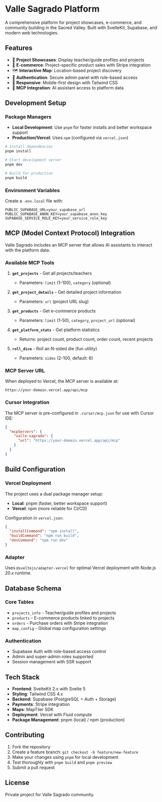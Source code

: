 # Valle Sagrado Platform

A comprehensive platform for project showcases, e-commerce, and community building in the Sacred Valley. Built with SvelteKit, Supabase, and modern web technologies.

## Features

- 🌟 **Project Showcases**: Display teacher/guide profiles and projects
- 🛒 **E-commerce**: Project-specific product sales with Stripe integration
- 🗺️ **Interactive Map**: Location-based project discovery
- 🔐 **Authentication**: Secure admin panel with role-based access
- 📱 **Responsive**: Mobile-first design with Tailwind CSS
- 🤖 **MCP Integration**: AI assistant access to platform data

## Development Setup

### Package Managers
- **Local Development**: Use `pnpm` for faster installs and better workspace support
- **Production/Vercel**: Uses `npm` (configured via `vercel.json`)

```bash
# Install dependencies
pnpm install

# Start development server
pnpm dev

# Build for production
pnpm build
```

### Environment Variables
Create a `.env.local` file with:
```env
PUBLIC_SUPABASE_URL=your_supabase_url
PUBLIC_SUPABASE_ANON_KEY=your_supabase_anon_key
SUPABASE_SERVICE_ROLE_KEY=your_service_role_key
```

## MCP (Model Context Protocol) Integration

Valle Sagrado includes an MCP server that allows AI assistants to interact with the platform data.

### Available MCP Tools

1. **`get_projects`** - Get all projects/teachers
   - Parameters: `limit` (1-100), `category` (optional)
   
2. **`get_project_details`** - Get detailed project information
   - Parameters: `url` (project URL slug)
   
3. **`get_products`** - Get e-commerce products
   - Parameters: `limit` (1-50), `category`, `project_url` (optional)
   
4. **`get_platform_stats`** - Get platform statistics
   - Returns: project count, product count, order count, recent projects
   
5. **`roll_dice`** - Roll an N-sided die (fun utility)
   - Parameters: `sides` (2-100, default: 6)

### MCP Server URL
When deployed to Vercel, the MCP server is available at:
```
https://your-domain.vercel.app/api/mcp
```

### Cursor Integration
The MCP server is pre-configured in `.cursor/mcp.json` for use with Cursor IDE:

```json
{
  "mcpServers": {
    "valle-sagrado": {
      "url": "https://your-domain.vercel.app/api/mcp"
    }
  }
}
```

## Build Configuration

### Vercel Deployment
The project uses a dual package manager setup:
- **Local**: pnpm (faster, better workspace support)
- **Vercel**: npm (more reliable for CI/CD)

Configuration in `vercel.json`:
```json
{
  "installCommand": "npm install",
  "buildCommand": "npm run build",
  "devCommand": "npm run dev"
}
```

### Adapter
Uses `@sveltejs/adapter-vercel` for optimal Vercel deployment with Node.js 20.x runtime.

## Database Schema

### Core Tables
- `projects_info` - Teacher/guide profiles and projects
- `products` - E-commerce products linked to projects
- `orders` - Purchase orders with Stripe integration
- `map_config` - Global map configuration settings

### Authentication
- Supabase Auth with role-based access control
- Admin and super-admin roles supported
- Session management with SSR support

## Tech Stack

- **Frontend**: SvelteKit 2.x with Svelte 5
- **Styling**: Tailwind CSS 4.x
- **Backend**: Supabase (PostgreSQL + Auth + Storage)
- **Payments**: Stripe integration
- **Maps**: MapTiler SDK
- **Deployment**: Vercel with Fluid compute
- **Package Management**: pnpm (local) / npm (production)

## Contributing

1. Fork the repository
2. Create a feature branch: `git checkout -b feature/new-feature`
3. Make your changes using `pnpm` for local development
4. Test thoroughly with `pnpm build` and `pnpm preview`
5. Submit a pull request

## License

Private project for Valle Sagrado community.

